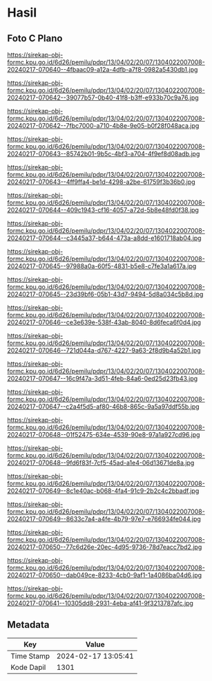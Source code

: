 # Hasil

## Foto C Plano

https://sirekap-obj-formc.kpu.go.id/6d26/pemilu/pdpr/13/04/02/20/07/1304022007008-20240217-070640--4fbaac09-a12a-4dfb-a7f8-0982a5430db1.jpg

https://sirekap-obj-formc.kpu.go.id/6d26/pemilu/pdpr/13/04/02/20/07/1304022007008-20240217-070642--39077b57-0b40-41f8-b3ff-e933b70c9a76.jpg

https://sirekap-obj-formc.kpu.go.id/6d26/pemilu/pdpr/13/04/02/20/07/1304022007008-20240217-070642--7fbc7000-a710-4b8e-9e05-b0f28f048aca.jpg

https://sirekap-obj-formc.kpu.go.id/6d26/pemilu/pdpr/13/04/02/20/07/1304022007008-20240217-070643--85742b01-9b5c-4bf3-a704-4f9ef8d08adb.jpg

https://sirekap-obj-formc.kpu.go.id/6d26/pemilu/pdpr/13/04/02/20/07/1304022007008-20240217-070643--4ff9ffa4-be1d-4298-a2be-61759f3b36b0.jpg

https://sirekap-obj-formc.kpu.go.id/6d26/pemilu/pdpr/13/04/02/20/07/1304022007008-20240217-070644--409c1943-cf16-4057-a72d-5b8e48fd0f38.jpg

https://sirekap-obj-formc.kpu.go.id/6d26/pemilu/pdpr/13/04/02/20/07/1304022007008-20240217-070644--c3445a37-b644-473a-a8dd-e1601718ab04.jpg

https://sirekap-obj-formc.kpu.go.id/6d26/pemilu/pdpr/13/04/02/20/07/1304022007008-20240217-070645--97988a0a-60f5-4831-b5e8-c7fe3a1a617a.jpg

https://sirekap-obj-formc.kpu.go.id/6d26/pemilu/pdpr/13/04/02/20/07/1304022007008-20240217-070645--23d39bf6-05b1-43d7-9494-5d8a034c5b8d.jpg

https://sirekap-obj-formc.kpu.go.id/6d26/pemilu/pdpr/13/04/02/20/07/1304022007008-20240217-070646--ce3e639e-538f-43ab-8040-8d6feca6f0d4.jpg

https://sirekap-obj-formc.kpu.go.id/6d26/pemilu/pdpr/13/04/02/20/07/1304022007008-20240217-070646--721d044a-d767-4227-9a63-2f8d9b4a52b1.jpg

https://sirekap-obj-formc.kpu.go.id/6d26/pemilu/pdpr/13/04/02/20/07/1304022007008-20240217-070647--16c9f47a-3d51-4feb-84a6-0ed25d23fb43.jpg

https://sirekap-obj-formc.kpu.go.id/6d26/pemilu/pdpr/13/04/02/20/07/1304022007008-20240217-070647--c2a4f5d5-af80-46b8-865c-9a5a97ddf55b.jpg

https://sirekap-obj-formc.kpu.go.id/6d26/pemilu/pdpr/13/04/02/20/07/1304022007008-20240217-070648--01f52475-634e-4539-90e8-97a1a927cd96.jpg

https://sirekap-obj-formc.kpu.go.id/6d26/pemilu/pdpr/13/04/02/20/07/1304022007008-20240217-070648--9fd6f83f-7cf5-45ad-a1e4-06d13671de8a.jpg

https://sirekap-obj-formc.kpu.go.id/6d26/pemilu/pdpr/13/04/02/20/07/1304022007008-20240217-070649--8c1e40ac-b068-4fa4-91c9-2b2c4c2bbadf.jpg

https://sirekap-obj-formc.kpu.go.id/6d26/pemilu/pdpr/13/04/02/20/07/1304022007008-20240217-070649--8633c7a4-a4fe-4b79-97e7-e766934fe044.jpg

https://sirekap-obj-formc.kpu.go.id/6d26/pemilu/pdpr/13/04/02/20/07/1304022007008-20240217-070650--77c6d26e-20ec-4d95-9736-78d7eacc7bd2.jpg

https://sirekap-obj-formc.kpu.go.id/6d26/pemilu/pdpr/13/04/02/20/07/1304022007008-20240217-070650--dab049ce-8233-4cb0-9af1-1a4086ba04d6.jpg

https://sirekap-obj-formc.kpu.go.id/6d26/pemilu/pdpr/13/04/02/20/07/1304022007008-20240217-070641--10305dd8-2931-4eba-af41-9f3213787afc.jpg


## Metadata

| Key        | Value               |
| ---------- | ------------------- |
| Time Stamp | 2024-02-17 13:05:41 |
| Kode Dapil | 1301                |



